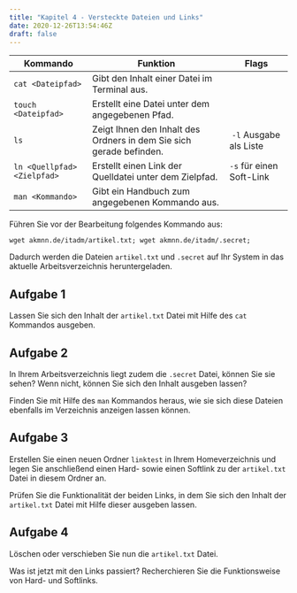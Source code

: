 ```yaml
---
title: "Kapitel 4 - Versteckte Dateien und Links"
date: 2020-12-26T13:54:46Z
draft: false
---
```


| Kommando      | Funktion      | Flags |
| ------------- | ------------- | ----- |
| `cat <Dateipfad>` | Gibt den Inhalt einer Datei im Terminal aus. | |
| `touch <Dateipfad>` | Erstellt eine Datei unter dem angegebenen Pfad. | |
| `ls` | Zeigt Ihnen den Inhalt des Ordners in dem Sie sich gerade befinden. | `-l` Ausgabe als Liste |
| `ln <Quellpfad> <Zielpfad>` | Erstellt einen Link der Quelldatei unter dem Zielpfad. | `-s` für einen Soft-Link |
| `man <Kommando>` | Gibt ein Handbuch zum angegebenen Kommando aus. | |

Führen Sie vor der Bearbeitung folgendes Kommando aus:

`wget akmnn.de/itadm/artikel.txt; wget akmnn.de/itadm/.secret;`

Dadurch werden die Dateien `artikel.txt` und `.secret` auf Ihr System in das aktuelle Arbeitsverzeichnis heruntergeladen.

## Aufgabe 1
Lassen Sie sich den Inhalt der `artikel.txt` Datei mit Hilfe des `cat` Kommandos ausgeben. 

## Aufgabe 2
In Ihrem Arbeitsverzeichnis liegt zudem die `.secret` Datei, können Sie sie sehen? Wenn nicht, können Sie sich den Inhalt ausgeben lassen?

Finden Sie mit Hilfe des `man` Kommandos heraus, wie sie sich diese Dateien ebenfalls im Verzeichnis anzeigen lassen können.

## Aufgabe 3
Erstellen Sie einen neuen Ordner `linktest` in Ihrem Homeverzeichnis und legen Sie anschließend einen Hard- sowie einen Softlink zu der `artikel.txt` Datei in diesem Ordner an.

Prüfen Sie die Funktionalität der beiden Links, in dem Sie sich den Inhalt der `artikel.txt` Datei mit Hilfe dieser ausgeben lassen.

## Aufgabe 4
Löschen oder verschieben Sie nun die `artikel.txt` Datei.

Was ist jetzt mit den Links passiert? Recherchieren Sie die Funktionsweise von Hard- und Softlinks.